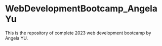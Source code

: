 # WebDevelopmentBootcamp_AngelaYu
This is the repository of complete 2023 web development bootcamp by Angela YU.
